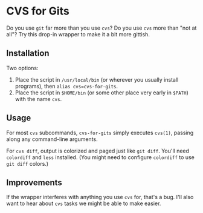 # CVS for Gits

Do you use `git` far more than you use `cvs`? Do you use `cvs` more than "not at all"? Try this drop-in wrapper to make it a bit more gittish.

## Installation

Two options:

1. Place the script in `/usr/local/bin` (or wherever you usually install programs), then `alias cvs=cvs-for-gits`.
2. Place the script in `$HOME/bin` (or some other place very early in `$PATH`) with the name `cvs`.

## Usage

For most `cvs` subcommands, `cvs-for-gits` simply executes `cvs(1)`, passing along any command-line arguments.

For `cvs diff`, output is colorized and paged just like `git diff`. You'll need `colordiff` and `less` installed. (You might need to configure `colordiff` to use `git diff` colors.)

## Improvements

If the wrapper interferes with anything you use `cvs` for, that's a bug. I'll also want to hear about `cvs` tasks we might be able to make easier.
